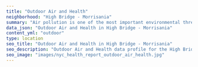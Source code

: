 ```yaml
---
title: "Outdoor Air and Health"
neighborhood: "High Bridge - Morrisania"
summary: "Air pollution is one of the most important environmental threats to urban populations and while all people are exposed, pollutant emissions, levels of exposure, and population vulnerability vary across neighborhoods. Exposures to common air pollutants have been linked to respiratory and cardiovascular diseases, cancers, and premature deaths."
data_json: "Outdoor Air and Health in High Bridge - Morrisania"
content_yml: "outdoor"
type: location
seo_title: "Outdoor Air and Health in High Bridge - Morrisania"
seo_description: "Outdoor Air and Health data profile for the High Bridge - Morrisania neighborhood of NYC."
seo_image: "images/nyc_health_report_outdoor_air_health.jpg"
---
```

